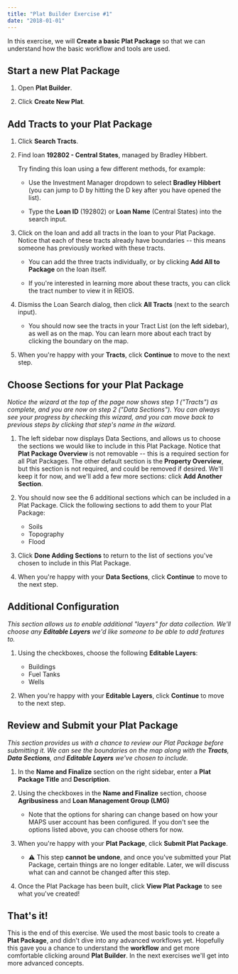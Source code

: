 ```yaml
---
title: "Plat Builder Exercise #1"
date: "2018-01-01"
---
```


In this exercise, we will **Create a basic Plat Package** so that we can understand how the basic workflow and tools are used.

## Start a new Plat Package

1. Open **Plat Builder**.

2. Click **Create New Plat**.  

## Add Tracts to your Plat Package

1. Click **Search Tracts**.

2. Find loan **192802 - Central States**, managed by Bradley Hibbert.  

    Try finding this loan using a few different methods, for example:

    - Use the Investment Manager dropdown to select **Bradley Hibbert** (you can jump to D by hitting the D key after you have opened the list).

    - Type the **Loan ID** (192802) or **Loan Name** (Central States) into the search input.

3. Click on the loan and add all tracts in the loan to your Plat Package. Notice that each of these tracts already have boundaries -- this means someone has previously worked with these tracts.  

    - You can add the three tracts individually, or by clicking **Add All to Package** on the loan itself.

    - If you're interested in learning more about these tracts, you can click the tract number to view it in REIOS.

4. Dismiss the Loan Search dialog, then click **All Tracts** (next to the search input).  

    - You should now see the tracts in your Tract List (on the left sidebar), as well as on the map. You can learn more about each tract by clicking the boundary on the map.

5. When you're happy with your **Tracts**, click **Continue** to move to the next step.

## Choose Sections for your Plat Package

*Notice the wizard at the top of the page now shows step 1 ("Tracts") as complete, and you are now on step 2 ("Data Sections"). You can always see your progress by checking this wizard, and you can move back to previous steps by clicking that step's name in the wizard.*

1. The left sidebar now displays Data Sections, and allows us to choose the sections we would like to include in this Plat Package. Notice that **Plat Package Overview** is not removable -- this is a required section for all Plat Packages. The other default section is the **Property Overview**, but this section is not required, and could be removed if desired. We'll keep it for now, and we'll add a few more sections: click **Add Another Section**.

2. You should now see the 6 additional sections which can be included in a Plat Package. Click the following sections to add them to your Plat Package:

    - Soils
    - Topography
    - Flood

3. Click **Done Adding Sections** to return to the list of sections you've chosen to include in this Plat Package.

4. When you're happy with your **Data Sections**, click **Continue** to move to the next step.

## Additional Configuration

*This section allows us to enable additional "layers" for data collection. We'll choose any __Editable Layers__ we'd like someone to be able to add features to.*

1. Using the checkboxes, choose the following **Editable Layers**:

    - Buildings
    - Fuel Tanks
    - Wells

4. When you're happy with your **Editable Layers**, click **Continue** to move to the next step.

## Review and Submit your Plat Package

*This section provides us with a chance to review our Plat Package before submitting it. We can see the boundaries on the map along with the __Tracts__, __Data Sections__, and __Editable Layers__ we've chosen to include.*

1. In the **Name and Finalize** section on the right sidebar, enter a **Plat Package Title** and **Description**.

2. Using the checkboxes in the **Name and Finalize** section, choose **Agribusiness** and **Loan Management Group (LMG)**

    - Note that the options for sharing can change based on how your MAPS user account has been configured. If you don't see the options listed above, you can choose others for now.

3. When you're happy with your **Plat Package**, click **Submit Plat Package**.

    - ⚠️ This step **cannot be undone**, and once you've submitted your Plat Package, certain things are no longer editable. Later, we will discuss what can and cannot be changed after this step.

4. Once the Plat Package has been built, click **View Plat Package** to see what you've created!

## That's it!

This is the end of this exercise. We used the most basic tools to create a **Plat Package**, and didn't dive into any advanced workflows yet. Hopefully this gave you a chance to understand the **workflow** and get more comfortable clicking around **Plat Builder**. In the next exercises we'll get into more advanced concepts.
